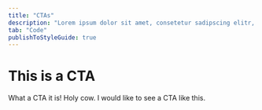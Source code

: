 ```yaml
---
title: "CTAs"
description: "Lorem ipsum dolor sit amet, consetetur sadipscing elitr, sed diam nonumy eirmod tempor invidunt ut labore et dolore magna aliquyam erat, sed diam voluptua."
tab: "Code"
publishToStyleGuide: true
---
```


# This is a CTA

<ComponentViewer />

What a CTA it is! Holy cow. I would like to see a CTA like this.
